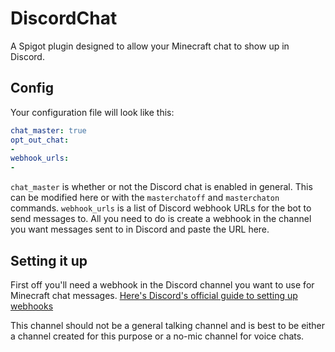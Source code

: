 # DiscordChat
A Spigot plugin designed to allow your Minecraft chat to show up in Discord.


## Config

Your configuration file will look like this:
```yml
chat_master: true
opt_out_chat:
- 
webhook_urls:
- 
```
`chat_master` is whether or not the Discord chat is enabled in general. This can be modified here or with the `masterchatoff` and `masterchaton` commands.
`webhook_urls` is a list of Discord webhook URLs for the bot to send messages to. All you need to do is create a webhook in the channel you want messages sent to in Discord and paste the URL here.

## Setting it up

First off you'll need a webhook in the Discord channel you want to use for Minecraft chat messages.
[Here's Discord's official guide to setting up webhooks](https://support.discord.com/hc/en-us/articles/228383668-Intro-to-Webhooks)

This channel should not be a general talking channel and is best to be either a channel created for this purpose or a no-mic channel for voice chats.
